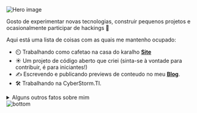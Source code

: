 <img src="https://raw.githubusercontent.com/jayehernandez/jayehernandez/3f5402efef9a0ae89211a6e04609558e862ca616/readme/hero.svg" alt="Hero image">

Gosto de experimentar novas tecnologias, construir pequenos projetos e ocasionalmente participar de hackings 🍃

Aqui está uma lista de coisas com as quais me mantenho ocupado:

- ⏲️ Trabalhando como cafetao na casa do karalho **[Site](https://xvideos.com)**
- ☀️ Um projeto de código aberto que criei (sinta-se à vontade para contribuir, é para iniciantes!)
- ✍️ Escrevendo e publicando previews de conteudo no meu **[Blog](https://chat.whatsapp.com/FKFjHxn0ADlDF1eMktYnUu)**.
- 🛠 Trabalhando na CyberStorm.TI.

<details>
  <summary>Alguns outros fatos sobre mim</summary>
  <br>
  <p><i>Siri, toque ME! por Xxxtentaion - MOONLIGHT 🎶</i><p>

  - Coloque qualquer merda nesta porra pra tu se fuder
  - Minha chance de fazer uma jam ao codificar: softwares. Sem parar. ⭐️
  - Eu absolutamente adoro a Anthena, minha linda!
  

  <img height="180em" src="https://github-readme-stats.vercel.app/api?username=asmInstrutor&show_icons=true&theme=react&include_all_commits=true&count_private=true"/>

  <br><br>
</details>


<img src="https://raw.githubusercontent.com/jayehernandez/jayehernandez/dcd7447c179f5a1131590b6ccba2223e879ab655/readme/bottom.svg" alt="bottom">
